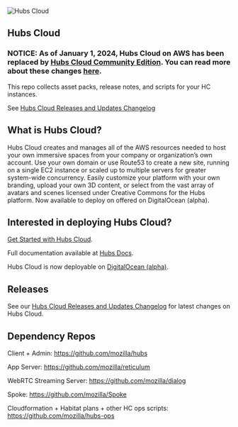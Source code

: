 ![Hubs Cloud](https://hubs-cloud.s3-us-west-1.amazonaws.com/hubs-cloud-logo.png)

## Hubs Cloud

### NOTICE: As of January 1, 2024, Hubs Cloud on AWS has been replaced by [Hubs Cloud Community Edition](https://github.com/mozilla/hubs-cloud/tree/master/community-edition). You can read more about these changes [here](https://hubs.mozilla.com/labs/welcoming-community-edition/).

This repo collects asset packs, release notes, and scripts for your HC instances.

See [Hubs Cloud Releases and Updates Changelog](CHANGELOG.md)

## What is Hubs Cloud?

Hubs Cloud creates and manages all of the AWS resources needed to host your own immersive spaces from your company or organization’s own account. Use your own domain or use Route53 to create a new site, running on a single EC2 instance or scaled up to multiple servers for greater system-wide concurrency. Easily customize your platform with your own branding, upload your own 3D content, or select from the vast array of avatars and scenes licensed under Creative Commons for the Hubs platform. Now available to deploy on offered on DigitalOcean (alpha).

## Interested in deploying Hubs Cloud?

[Get Started with Hubs Cloud](https://hubs.mozilla.com/cloud).

Full documentation available at [Hubs Docs](https://hubs.mozilla.com/docs/hubs-cloud-intro.html).

Hubs Cloud is now deployable on [DigitalOcean (alpha)](https://hubs.mozilla.com/docs/hubs-cloud-do-quick-start.html).

## Releases

See our [Hubs Cloud Releases and Updates Changelog](CHANGELOG.md) for latest changes on Hubs Cloud.

## Dependency Repos

Client + Admin: https://github.com/mozilla/hubs

App Server: https://github.com/mozilla/reticulum

WebRTC Streaming Server: https://github.com/mozilla/dialog

Spoke: https://github.com/mozilla/Spoke

Cloudformation + Habitat plans + other HC ops scripts: https://github.com/mozilla/hubs-ops
